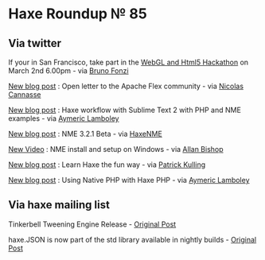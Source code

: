 [_template]: roundup.html
# Haxe Roundup № 85

## Via twitter
If your in San Francisco, take part in the [WebGL and Html5 Hackathon][link 1] on March 2nd 6.00pm - via [Bruno Fonzi][link 2]

[New blog post][link 3] : Open letter to the Apache Flex community - via [Nicolas Cannasse][link 4]

[New blog post][link 5] : Haxe workflow with Sublime Text 2 with PHP and NME examples - via [Aymeric Lamboley][link 6]

[New blog post][link 7] : NME 3.2.1 Beta - via [HaxeNME][link 8]

[New Video][link 9] : NME install and setup on Windows - via [Allan Bishop][link 10]

[New blog post][link 11] : Learn Haxe the fun way - via [Patrick Kulling][link 12]

[New blog post][link 13] : Using Native PHP with Haxe PHP - via [Aymeric Lamboley][link 14]

## Via haxe mailing list
Tinkerbell Tweening Engine Release - [Original Post][link 15]

haxe.JSON is now part of the std library available in nightly builds - [Original Post][link 16]

[link 1]: http://www.meetup.com/San-Francisco-Creative-Coders/events/53297492/ "WebGL and Html5 Hackathon"
[link 2]: https://www.twitter.com/#!/BrunoFonzi "Bruno Fonzi"
[link 3]: http://ncannasse.fr/blog/open_letter_to_flex_community "New blog post"
[link 4]: https://www.twitter.com/#!/ncannasse "Nicolas Cannasse"
[link 5]: http://www.aymericlamboley.fr/blog/haxe-workflow-with-sublime-text-2-php-and-nme-examples/ "New blog post"
[link 6]: https://www.twitter.com/#!/aymericlamboley "Aymeric Lamboley"
[link 7]: http://www.haxenme.org/blog/?p=73 "New blog post"
[link 8]: https://www.twitter.com/#!/haxenme "HaxeNME"
[link 9]: http://blog.allanbishop.com/haxe-nme-tutorial-install-and-setup-on-windows/ "New Video"
[link 10]: https://www.twitter.com/#!/AllanBishop "Allan Bishop"
[link 11]: http://blog.patrickkulling.de/blog/2012/02/21/learn-haxe-the-fun-way/ "New blog post"
[link 12]: https://www.twitter.com/#!/Patrick_Kulling "Patrick Kulling"
[link 13]: http://www.aymericlamboley.fr/blog/using-native-php-with-haxe-php/ "New blog post"
[link 14]: https://www.twitter.com/#!/aymericlamboley "Aymeric Lamboley"
[link 15]: http://groups.google.com/group/haxelang/browse_thread/thread/656af928b26c9f90/2467926e8a281ec7?lnk=gst&amp;q=Release%3A+Tinkerbell+Tweening+Engine#2467926e8a281ec7 "Original Post"
[link 16]: http://groups.google.com/group/haxelang/browse_thread/thread/8e2becc2940af20/55689bc563a11c18 "Original Post"

